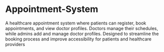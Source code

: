 # Appointment-System
A healthcare appointment system where patients can register, book appointments, and view doctor profiles. Doctors manage their schedules, while admins add and manage doctor profiles. Designed to streamline the booking process and improve accessibility for patients and healthcare providers
